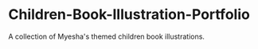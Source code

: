 # Children-Book-Illustration-Portfolio
A collection of Myesha's themed children book illustrations.
